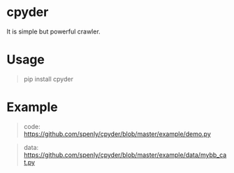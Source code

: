 cpyder
===

It is simple but powerful crawler.


Usage
===

 > pip install cpyder
 
 
Example
===

> code: https://github.com/spenly/cpyder/blob/master/example/demo.py

> data: https://github.com/spenly/cpyder/blob/master/example/data/mybb_cat.py
